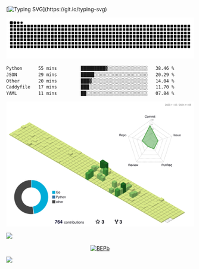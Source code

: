 [![Typing SVG](https://readme-typing-svg.demolab.com?font=JetBrains+Mono&duration=3000&center=true&vCenter=true&multiline=true&repeat=false&width=800&height=80&lines=Welcome+to+KevinMatt's+workshop;Do+not+go+gentle+into+that+good+night.)](https://git.io/typing-svg)

![snake-grid](https://raw.githubusercontent.com/kevinmatthe/kevinmatthe/output/github-contribution-grid-snake-dark.svg)

<!--START_SECTION:waka-->

```txt
Python      55 mins         █████████▓░░░░░░░░░░░░░░░   38.46 %
JSON        29 mins         █████░░░░░░░░░░░░░░░░░░░░   20.29 %
Other       20 mins         ███▓░░░░░░░░░░░░░░░░░░░░░   14.04 %
Caddyfile   17 mins         ███░░░░░░░░░░░░░░░░░░░░░░   11.70 %
YAML        11 mins         ██░░░░░░░░░░░░░░░░░░░░░░░   07.84 %
```

<!--END_SECTION:waka-->

<!--   profile-green-animate -->
![](./profile-3d-contrib/profile-green-animate.svg)

<!--  2d history skills -->
<img src="https://cr-skills-chart-widget.azurewebsites.net/api/api?username=kevinmatthe" width="auto"></img>

<p align="center"> 
<a href="https://github.com/ryo-ma/github-profile-trophy"><img src="https://github-profile-trophy.vercel.app/?username=kevinmatthe" alt="BEPb" /></a>
</p>

<img src="https://cr-ss-service.azurewebsites.net/api/ScreenShot?widget=summary&username=kevinmatthe" width="auto"></img>
